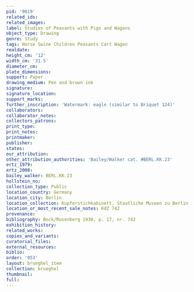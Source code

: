 ```yaml
---
pid: '9619'
related_ids: 
related_images: 
label: Studies of Peasants with Pigs and Wagons
object_type: Drawing
genre: Study
tags: Horse Swine Children Peasants Cart Wagon
realdate: 
height_cm: '12'
width_cm: '31.5'
diameter_cm: 
plate_dimensions: 
support: Paper
drawing_medium: Pen and brown ink
signature: 
signature_location: 
support_marks: 
further_inscription: 'Watermark: eagle (similar to Briquet 124)'
collaborators: 
collaborator_notes: 
collectors_patrons: 
print_type: 
print_notes: 
printmaker: 
publisher: 
states: 
our_attribution: 
other_attribution_authorities: 'Bailey/Walker cat. #BERL.KK.23'
ertz_1979: 
ertz_2008: 
bailey_walker: BERL.KK.23
hollstein_no: 
collection_type: Public
location_country: Germany
location_city: Berlin
location_collection: Kupferstichkabinett, Staatliche Museen zu Berlin
location_or_most_recent_sale_notes: KdZ 742
provenance: 
bibliography: Bock/Rosenberg 1930, p. 17, nr. 742
exhibition_history: 
related_works: 
copies_and_variants: 
curatorial_files: 
external_resources: 
biblio: 
order: '953'
layout: brueghel_item
collection: brueghel
thumbnail: 
full: 
---
```

